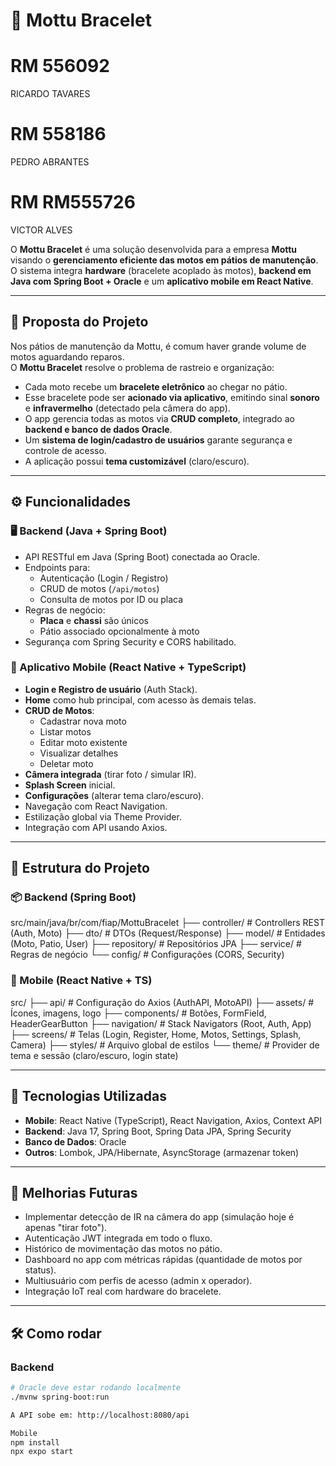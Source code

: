 # 📱 Mottu Bracelet

# RM 556092
RICARDO TAVARES
# RM 558186
PEDRO ABRANTES
# RM RM555726
VICTOR ALVES

O **Mottu Bracelet** é uma solução desenvolvida para a empresa **Mottu** visando o **gerenciamento eficiente das motos em pátios de manutenção**.  
O sistema integra **hardware** (bracelete acoplado às motos), **backend em Java com Spring Boot + Oracle** e um **aplicativo mobile em React Native**.

---

## 🌟 Proposta do Projeto

Nos pátios de manutenção da Mottu, é comum haver grande volume de motos aguardando reparos.  
O **Mottu Bracelet** resolve o problema de rastreio e organização:

- Cada moto recebe um **bracelete eletrônico** ao chegar no pátio.  
- Esse bracelete pode ser **acionado via aplicativo**, emitindo sinal **sonoro** e **infravermelho** (detectado pela câmera do app).  
- O app gerencia todas as motos via **CRUD completo**, integrado ao **backend e banco de dados Oracle**.  
- Um **sistema de login/cadastro de usuários** garante segurança e controle de acesso.  
- A aplicação possui **tema customizável** (claro/escuro).

---

## ⚙️ Funcionalidades

### 🖥️ Backend (Java + Spring Boot)
- API RESTful em Java (Spring Boot) conectada ao Oracle.
- Endpoints para:
  - Autenticação (Login / Registro)
  - CRUD de motos (`/api/motos`)
  - Consulta de motos por ID ou placa
- Regras de negócio:
  - **Placa** e **chassi** são únicos
  - Pátio associado opcionalmente à moto
- Segurança com Spring Security e CORS habilitado.

### 📱 Aplicativo Mobile (React Native + TypeScript)
- **Login e Registro de usuário** (Auth Stack).
- **Home** como hub principal, com acesso às demais telas.
- **CRUD de Motos**:
  - Cadastrar nova moto
  - Listar motos
  - Editar moto existente
  - Visualizar detalhes
  - Deletar moto
- **Câmera integrada** (tirar foto / simular IR).
- **Splash Screen** inicial.
- **Configurações** (alterar tema claro/escuro).
- Navegação com React Navigation.
- Estilização global via Theme Provider.
- Integração com API usando Axios.

---

## 📂 Estrutura do Projeto

### 📦 Backend (Spring Boot)
src/main/java/br/com/fiap/MottuBracelet
├── controller/ # Controllers REST (Auth, Moto)
├── dto/ # DTOs (Request/Response)
├── model/ # Entidades (Moto, Patio, User)
├── repository/ # Repositórios JPA
├── service/ # Regras de negócio
└── config/ # Configurações (CORS, Security)


### 📱 Mobile (React Native + TS)
src/
├── api/ # Configuração do Axios (AuthAPI, MotoAPI)
├── assets/ # Ícones, imagens, logo
├── components/ # Botões, FormField, HeaderGearButton
├── navigation/ # Stack Navigators (Root, Auth, App)
├── screens/ # Telas (Login, Register, Home, Motos, Settings, Splash, Camera)
├── styles/ # Arquivo global de estilos
└── theme/ # Provider de tema e sessão (claro/escuro, login state)


---

## 🚀 Tecnologias Utilizadas

- **Mobile**: React Native (TypeScript), React Navigation, Axios, Context API
- **Backend**: Java 17, Spring Boot, Spring Data JPA, Spring Security
- **Banco de Dados**: Oracle
- **Outros**: Lombok, JPA/Hibernate, AsyncStorage (armazenar token)

---

## 🔮 Melhorias Futuras

- Implementar detecção de IR na câmera do app (simulação hoje é apenas "tirar foto").
- Autenticação JWT integrada em todo o fluxo.
- Histórico de movimentação das motos no pátio.
- Dashboard no app com métricas rápidas (quantidade de motos por status).
- Multiusuário com perfis de acesso (admin x operador).
- Integração IoT real com hardware do bracelete.

---

## 🛠️ Como rodar

### Backend
```bash
# Oracle deve estar rodando localmente
./mvnw spring-boot:run

A API sobe em: http://localhost:8080/api

Mobile
npm install
npx expo start